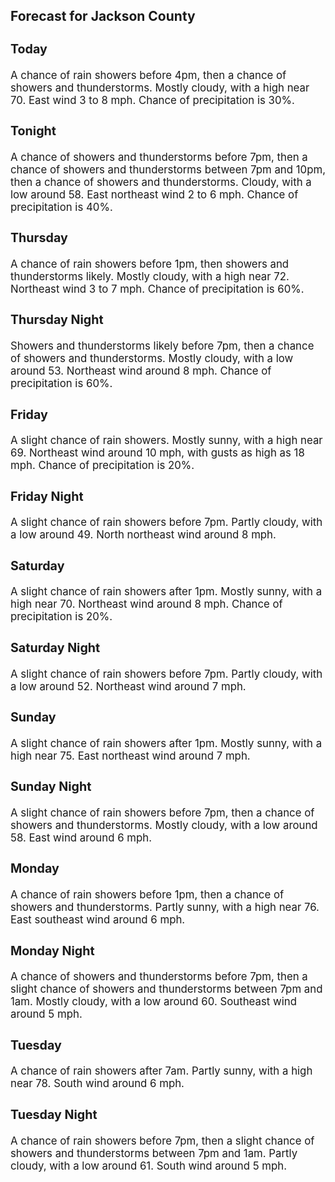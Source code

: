 <div>
   <h2>Forecast for Jackson County</h2>
   <p>
      <div style="font-size:120%">
         <h3>Today</h3>A chance of rain showers before 4pm, then a chance of showers and thunderstorms. Mostly cloudy, with a high near 70. East
         wind 3 to 8 mph. Chance of precipitation is 30%.<br></div>
   </p>
   <p>
      <div style="font-size:120%">
         <h3>Tonight</h3>A chance of showers and thunderstorms before 7pm, then a chance of showers and thunderstorms between 7pm and 10pm, then a
         chance of showers and thunderstorms. Cloudy, with a low around 58. East northeast wind 2 to 6 mph. Chance of precipitation
         is 40%.<br></div>
   </p>
   <p>
      <div style="font-size:120%">
         <h3>Thursday</h3>A chance of rain showers before 1pm, then showers and thunderstorms likely. Mostly cloudy, with a high near 72. Northeast
         wind 3 to 7 mph. Chance of precipitation is 60%.<br></div>
   </p>
   <p>
      <div style="font-size:120%">
         <h3>Thursday Night</h3>Showers and thunderstorms likely before 7pm, then a chance of showers and thunderstorms. Mostly cloudy, with a low around
         53. Northeast wind around 8 mph. Chance of precipitation is 60%.<br></div>
   </p>
   <p>
      <div style="font-size:120%">
         <h3>Friday</h3>A slight chance of rain showers. Mostly sunny, with a high near 69. Northeast wind around 10 mph, with gusts as high as 18
         mph. Chance of precipitation is 20%.<br></div>
   </p>
   <p>
      <div style="font-size:120%">
         <h3>Friday Night</h3>A slight chance of rain showers before 7pm. Partly cloudy, with a low around 49. North northeast wind around 8 mph.<br></div>
   </p>
   <p>
      <div style="font-size:120%">
         <h3>Saturday</h3>A slight chance of rain showers after 1pm. Mostly sunny, with a high near 70. Northeast wind around 8 mph. Chance of precipitation
         is 20%.<br></div>
   </p>
   <p>
      <div style="font-size:120%">
         <h3>Saturday Night</h3>A slight chance of rain showers before 7pm. Partly cloudy, with a low around 52. Northeast wind around 7 mph.<br></div>
   </p>
   <p>
      <div style="font-size:120%">
         <h3>Sunday</h3>A slight chance of rain showers after 1pm. Mostly sunny, with a high near 75. East northeast wind around 7 mph.<br></div>
   </p>
   <p>
      <div style="font-size:120%">
         <h3>Sunday Night</h3>A slight chance of rain showers before 7pm, then a chance of showers and thunderstorms. Mostly cloudy, with a low around 58.
         East wind around 6 mph.<br></div>
   </p>
   <p>
      <div style="font-size:120%">
         <h3>Monday</h3>A chance of rain showers before 1pm, then a chance of showers and thunderstorms. Partly sunny, with a high near 76. East southeast
         wind around 6 mph.<br></div>
   </p>
   <p>
      <div style="font-size:120%">
         <h3>Monday Night</h3>A chance of showers and thunderstorms before 7pm, then a slight chance of showers and thunderstorms between 7pm and 1am. Mostly
         cloudy, with a low around 60. Southeast wind around 5 mph.<br></div>
   </p>
   <p>
      <div style="font-size:120%">
         <h3>Tuesday</h3>A chance of rain showers after 7am. Partly sunny, with a high near 78. South wind around 6 mph.<br></div>
   </p>
   <p>
      <div style="font-size:120%">
         <h3>Tuesday Night</h3>A chance of rain showers before 7pm, then a slight chance of showers and thunderstorms between 7pm and 1am. Partly cloudy,
         with a low around 61. South wind around 5 mph.<br></div>
   </p>
</div>